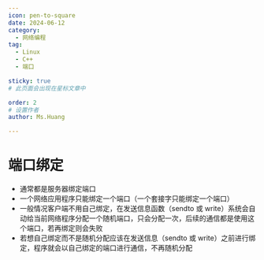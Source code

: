 ```yaml
---
icon: pen-to-square
date: 2024-06-12
category:
  - 网络编程
tag:
  - Linux
  - C++
  - 端口

sticky: true
# 此页面会出现在星标文章中

order: 2
# 设置作者
author: Ms.Huang

---
```


# 端口绑定

* 通常都是服务器绑定端口
* 一个网络应用程序只能绑定一个端口（一个套接字只能绑定一个端口）
* 一般情况客户端不用自己绑定，在发送信息函数（sendto 或 write）系统会自动给当前网络程序分配一个随机端口，只会分配一次，后续的通信都是使用这个端口，若再绑定则会失败
* 若想自己绑定而不是随机分配应该在发送信息（sendto 或 write）之前进行绑定，程序就会以自己绑定的端口进行通信，不再随机分配